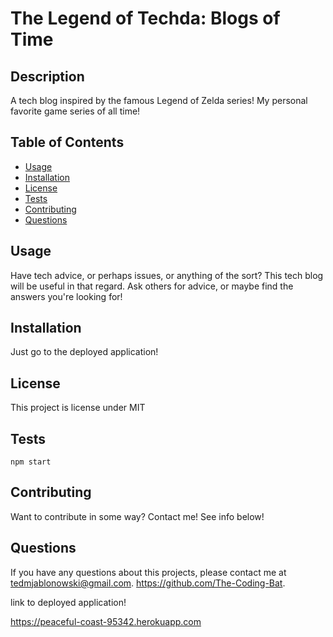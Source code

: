 # The Legend of Techda: Blogs of Time

## Description 
A tech blog inspired by the famous Legend of Zelda series! My personal favorite game series of all time!
## Table of Contents
* [Usage](#Usage)
* [Installation](#Installation)
* [License](#License)
* [Tests](#Tests)
* [Contributing](#Contributing)
* [Questions](#Questions)

## Usage 
Have tech advice, or perhaps issues, or anything of the sort? This tech blog will be useful in that regard. Ask others for advice, or maybe find the answers you're looking for!
## Installation 
Just go to the deployed application!
## License 
This project is license under MIT
## Tests
```npm start```
## Contributing 
Want to contribute in some way? Contact me! See info below!
## Questions
If you have any questions about this projects, please contact me at tedmjablonowski@gmail.com. https://github.com/The-Coding-Bat.

link to deployed application!

https://peaceful-coast-95342.herokuapp.com

